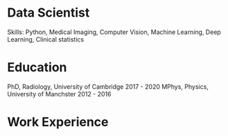 # Data Scientist
Skills: Python, Medical Imaging, Computer Vision, Machine Learning, Deep Learning, Clinical statistics

# Education

PhD, Radiology, University of Cambridge 2017 - 2020
MPhys, Physics, University of Manchster 2012 - 2016

# Work Experience
